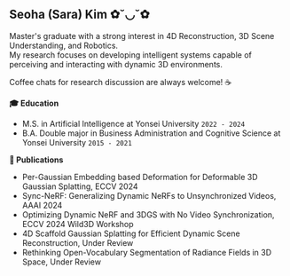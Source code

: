 ## Seoha (Sara) Kim ✿˘◡˘✿
Master's graduate with a strong interest in 4D Reconstruction, 3D Scene Understanding, and Robotics. <br>
My research focuses on developing intelligent systems capable of perceiving and interacting with dynamic 3D environments.

Coffee chats for research discussion are always welcome! ☕️


**🎓 Education**
- M.S. in Artificial Intelligence at Yonsei University ```2022 - 2024``` 
- B.A. Double major in Business Administration and Cognitive Science at Yonsei University ```2015 - 2021```


**📝 Publications**
- Per-Gaussian Embedding based Deformation for Deformable 3D Gaussian Splatting, ECCV 2024
- Sync-NeRF: Generalizing Dynamic NeRFs to Unsynchronized Videos, AAAI 2024
- Optimizing Dynamic NeRF and 3DGS with No Video Synchronization, ECCV 2024 Wild3D Workshop
- 4D Scaffold Gaussian Splatting for Efficient Dynamic Scene Reconstruction, Under Review
- Rethinking Open-Vocabulary Segmentation of Radiance Fields in 3D Space, Under Review
